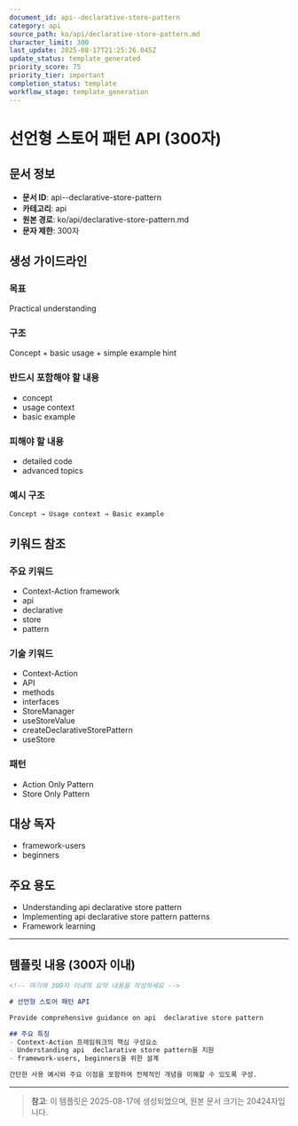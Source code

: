 ```yaml
---
document_id: api--declarative-store-pattern
category: api
source_path: ko/api/declarative-store-pattern.md
character_limit: 300
last_update: 2025-08-17T21:25:26.045Z
update_status: template_generated
priority_score: 75
priority_tier: important
completion_status: template
workflow_stage: template_generation
---
```


# 선언형 스토어 패턴 API (300자)

## 문서 정보
- **문서 ID**: api--declarative-store-pattern
- **카테고리**: api
- **원본 경로**: ko/api/declarative-store-pattern.md
- **문자 제한**: 300자

## 생성 가이드라인

### 목표
Practical understanding

### 구조
Concept + basic usage + simple example hint

### 반드시 포함해야 할 내용
- concept
- usage context
- basic example

### 피해야 할 내용  
- detailed code
- advanced topics

### 예시 구조
```
Concept → Usage context → Basic example
```

## 키워드 참조

### 주요 키워드
- Context-Action framework
- api
- declarative
- store
- pattern

### 기술 키워드
- Context-Action
- API
- methods
- interfaces
- StoreManager
- useStoreValue
- createDeclarativeStorePattern
- useStore

### 패턴
- Action Only Pattern
- Store Only Pattern

## 대상 독자
- framework-users
- beginners

## 주요 용도
- Understanding api  declarative store pattern
- Implementing api  declarative store pattern patterns
- Framework learning

---

## 템플릿 내용 (300자 이내)

```markdown
<!-- 여기에 300자 이내의 요약 내용을 작성하세요 -->

# 선언형 스토어 패턴 API

Provide comprehensive guidance on api  declarative store pattern

## 주요 특징
- Context-Action 프레임워크의 핵심 구성요소
- Understanding api  declarative store pattern을 지원
- framework-users, beginners을 위한 설계

간단한 사용 예시와 주요 이점을 포함하여 전체적인 개념을 이해할 수 있도록 구성.
```

---

> **참고**: 이 템플릿은 2025-08-17에 생성되었으며, 
> 원본 문서 크기는 20424자입니다.
